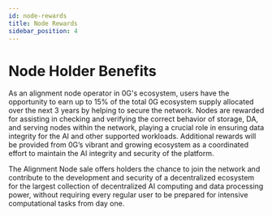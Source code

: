 ```yaml
---
id: node-rewards
title: Node Rewards
sidebar_position: 4
---
```


# Node Holder Benefits

As an alignment node operator in 0G's ecosystem, users have the opportunity to earn up to 15% of the total 0G ecosystem supply allocated over the next 3 years by helping to secure the network. Nodes are rewarded for assisting in checking and verifying the correct behavior of storage, DA, and serving nodes within the network, playing a crucial role in ensuring data integrity for the AI and other supported workloads. Additional rewards will be provided from 0G’s vibrant and growing ecosystem as a coordinated effort to maintain the AI integrity and security of the platform.

The Alignment Node sale offers holders the chance to join the network and contribute to the development and security of a decentralized ecosystem for the largest collection of decentralized AI computing and data processing power, without requiring every regular user to be prepared for intensive computational tasks from day one.


